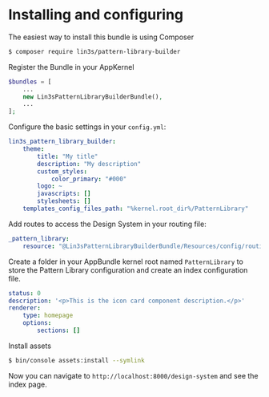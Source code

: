 # Installing and configuring

The easiest way to install this bundle is using Composer
```bash
$ composer require lin3s/pattern-library-builder
```
Register the Bundle in your AppKernel 
```php
$bundles = [
    ...
    new Lin3sPatternLibraryBuilderBundle(),
    ...
];
```
Configure the basic settings in your `config.yml`:
```yaml
lin3s_pattern_library_builder:
    theme:
        title: "My title"
        description: "My description"
        custom_styles:
            color_primary: "#000"
        logo: ~
        javascripts: []
        stylesheets: []
    templates_config_files_path: "%kernel.root_dir%/PatternLibrary"
```
Add routes to access the Design System in your routing file:
```yaml
_pattern_library:
    resource: "@Lin3sPatternLibraryBuilderBundle/Resources/config/routing.yml"
```
Create a folder in your AppBundle kernel root named `PatternLibrary` to store the Pattern Library configuration
and create an index configuration file.
```yaml
status: 0
description: '<p>This is the icon card component description.</p>'
renderer:
    type: homepage
    options:
        sections: []
```

Install assets 
```bash
$ bin/console assets:install --symlink
``` 

Now you can navigate to `http://localhost:8000/design-system` and see the index page.
